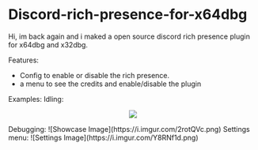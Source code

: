 # Discord-rich-presence-for-x64dbg
Hi, im back again and i maked a open source discord rich presence plugin for x64dbg and x32dbg.


Features:
- Config to enable or disable the rich presence.
- a menu to see the credits and enable/disable the plugin

Examples:
Idling:
<p align="center">
  <img src="https://i.imgur.com/DGOfxeL.png">
</p>
Debugging:
![Showcase Image](https://i.imgur.com/2rotQVc.png)
Settings menu:
![Settings Image](https://i.imgur.com/Y8RNf1d.png)
 
